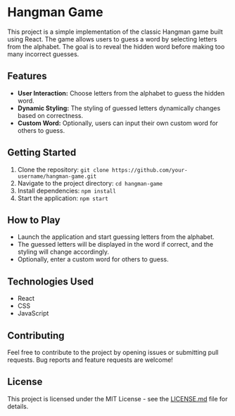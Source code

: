 # Hangman Game

This project is a simple implementation of the classic Hangman game built using React. The game allows users to guess a word by selecting letters from the alphabet. The goal is to reveal the hidden word before making too many incorrect guesses.

## Features

- **User Interaction:** Choose letters from the alphabet to guess the hidden word.
- **Dynamic Styling:** The styling of guessed letters dynamically changes based on correctness.
- **Custom Word:** Optionally, users can input their own custom word for others to guess.

## Getting Started

1. Clone the repository: `git clone https://github.com/your-username/hangman-game.git`
2. Navigate to the project directory: `cd hangman-game`
3. Install dependencies: `npm install`
4. Start the application: `npm start`

## How to Play

- Launch the application and start guessing letters from the alphabet.
- The guessed letters will be displayed in the word if correct, and the styling will change accordingly.
- Optionally, enter a custom word for others to guess.

## Technologies Used

- React
- CSS
- JavaScript

## Contributing

Feel free to contribute to the project by opening issues or submitting pull requests. Bug reports and feature requests are welcome!

## License

This project is licensed under the MIT License - see the [LICENSE.md](LICENSE.md) file for details.
